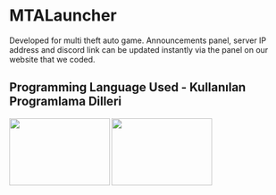 # MTALauncher
Developed for multi theft auto game. Announcements panel, server IP address and discord link can be updated instantly via the panel on our website that we coded.


## Programming Language Used - Kullanılan Programlama Dilleri

<a href="https://talasweb.com/cloud/photo/client1.png"><img height="120" width="180" src="https://talasweb.com/cloud/photo/client1.png" align="left" /></a>
<a href="https://talasweb.com/cloud/photo/client2.png"><img height="120" width="180" src="https://talasweb.com/cloud/photo/client2.png" align="left" /></a>
<br/>
<br/>
